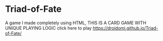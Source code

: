 # Triad-of-Fate
A game I made completely using HTML, THIS IS A CARD GAME WITH UNIQUE PLAYING LOGIC
click here to play https://droidomi.github.io/Triad-of-Fate/

